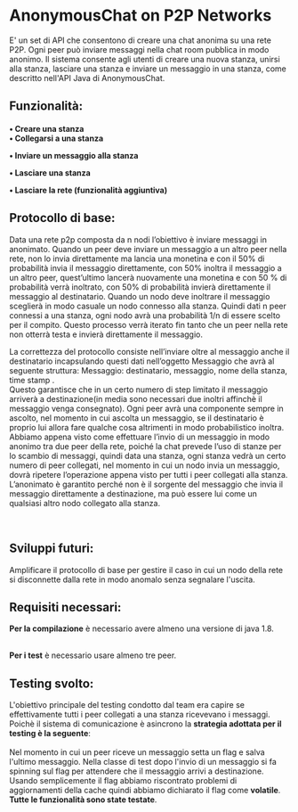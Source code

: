 # AnonymousChat on P2P Networks

E' un set di API che consentono di creare una chat anonima su una rete P2P.
Ogni peer può inviare messaggi nella chat room pubblica in modo anonimo.
Il sistema consente agli utenti di creare una nuova stanza, unirsi alla stanza, lasciare una stanza e inviare un messaggio in una stanza, come descritto nell'API Java di AnonymousChat. 

<h2>Funzionalità:</h2>
<h4>
•	Creare una stanza
<br>
•	Collegarsi a una stanza

•	Inviare un messaggio alla stanza

•	Lasciare una stanza

•	Lasciare la rete (funzionalità aggiuntiva)
</h4>

<h2>Protocollo di base:</h2> 
Data una rete p2p composta da n nodi l’obiettivo è inviare messaggi in anonimato. 
Quando un peer deve inviare un messaggio a un altro peer nella rete, non lo invia direttamente ma lancia una monetina e con il 50% di probabilità invia il messaggio direttamente, con 50% inoltra il messaggio a un altro peer, quest’ultimo lancerà nuovamente una monetina e con 50 % di probabilità verrà inoltrato, con 50% di probabilità invierà direttamente il messaggio al destinatario. Quando un nodo deve inoltrare il messaggio sceglierà in modo casuale un nodo connesso alla stanza. 
Quindi dati n peer connessi a una stanza, ogni nodo avrà una probabilità 1/n di essere scelto per il compito. Questo processo verrà iterato fin tanto che un peer nella rete non otterrà testa e invierà direttamente il messaggio. 

La correttezza del protocollo consiste nell’inviare oltre al messaggio anche il destinatario incapsulando questi dati nell’oggetto Messaggio 
che avrà al seguente struttura:
Messaggio: destinatario, messaggio, nome della stanza, time stamp .
<br>
Questo garantisce che in un certo numero di step limitato il messaggio arriverà a destinazione(in media sono necessari due inoltri affinchè il messaggio venga consegnato). 
Ogni peer avrà una componente sempre in ascolto, nel momento in cui ascolta un messaggio, se il destinatario è proprio lui allora fare qualche cosa altrimenti in modo  probabilistico inoltra. Abbiamo appena visto come effettuare l’invio di un messaggio in modo anonimo tra due peer della rete, poiché la chat prevede l’uso di stanze per lo scambio di messaggi, quindi data una stanza, ogni stanza vedrà un certo numero di peer collegati, nel momento in cui un nodo invia un messaggio, dovrà ripetere l’operazione appena visto per tutti i peer collegati alla stanza. L’anonimato è garantito perché non è il sorgente del messaggio che invia il messaggio direttamente a destinazione, ma può essere lui come un qualsiasi altro nodo collegato alla stanza.


<br>
<h2>Sviluppi futuri:</h2>
Amplificare il protocollo di base per gestire il caso in cui un nodo della rete si disconnette dalla rete in modo anomalo senza segnalare l'uscita.



<h2>Requisiti necessari:</h2>
<b>Per la compilazione</b> è necessario avere almeno una versione di java 1.8.

<br><b>Per i test</b> è necessario usare almeno tre peer. 

<h2>Testing svolto:</h2>
L'obiettivo principale del testing condotto dal team era capire se effettivamente tutti i peer collegati a una stanza ricevevano i messaggi.
<br>Poichè il sistema di comunicazione è asincrono la <b>strategia adottata per il testing è la seguente</b>:
<br><br>Nel momento in cui un peer riceve un messaggio setta un flag e salva l'ultimo messaggio.
Nella classe di test dopo l'invio di un messaggio si fa spinning sul flag per attendere che il messaggio arrivi a destinazione. Usando semplicemente il flag abbiamo riscontrato problemi di aggiornamenti della cache quindi abbiamo dichiarato il flag come <b>volatile</b>.<br>
<b>Tutte le funzionalità sono state testate</b>.


